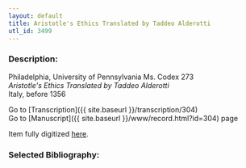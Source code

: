 ```yaml
---
layout: default
title: Aristotle's Ethics Translated by Taddeo Alderotti
utl_id: 3499
---
```


###  Description:

Philadelphia, University of Pennsylvania Ms. Codex 273<br>
_Aristotle's Ethics Translated by Taddeo Alderotti_<br>
Italy, before 1356

Go to [Transcription]({{ site.baseurl }}/transcription/304)<br>
Go to [Manuscript]({{ site.baseurl }}/www/record.html?id=304) page

Item fully digitized [here](http://hdl.library.upenn.edu/1017/d/medren/9924864513503681).

###  Selected Bibliography:


